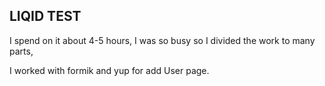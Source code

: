 ## LIQID  TEST

I spend on it about 4-5 hours, I was so busy so I divided the work to many parts, 

I worked with formik and yup for add User page.
